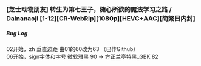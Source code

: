 ### [芝士动物朋友] 转生为第七王子，随心所欲的魔法学习之路 / Dainanaoji [1-12][CR-WebRip][1080p][HEVC+AAC][简繁日内封]
##### Bug Log
02开始，zh 垂直边距 由01的60改为63 （已传Github）  
06开始，sign字体和字号 微软雅黑 90 -> 方正兰亭特黑_GBK 82
